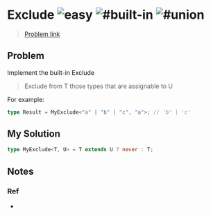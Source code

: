 <h1>Exclude <img src="https://img.shields.io/badge/-easy-7aad0c" alt="easy"/> <img src="https://img.shields.io/badge/-%23built--in-999" alt="#built-in"/> <img src="https://img.shields.io/badge/-%23union-999" alt="#union"/></h1>

> [Problem link](https://github.com/type-challenges/type-challenges/tree/main/questions/00043-easy-exclude)

<h2> Problem </h2>
Implement the built-in Exclude<T, U>

> Exclude from T those types that are assignable to U

For example:

```ts
type Result = MyExclude<"a" | "b" | "c", "a">; // 'b' | 'c'
```

<h2> My Solution </h2>

```ts
type MyExclude<T, U> = T extends U ? never : T;
```

<h2> Notes </h2>

<h3> Ref </h3>

-
